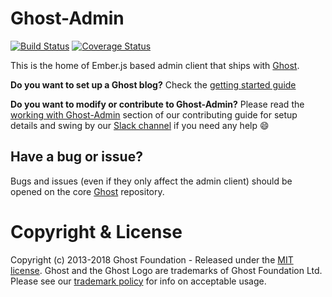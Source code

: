 # Ghost-Admin

[![Build Status](https://travis-ci.org/TryGhost/Ghost-Admin.svg?branch=master)](https://travis-ci.org/TryGhost/Ghost-Admin) 
[![Coverage Status](https://coveralls.io/repos/github/TryGhost/Ghost-Admin/badge.svg)](https://coveralls.io/github/TryGhost/Ghost-Admin)

This is the home of Ember.js based admin client that ships with [Ghost](https://github.com/tryghost/ghost).

**Do you want to set up a Ghost blog?** Check the [getting started guide](https://docs.ghost.org/docs/getting-started-guide)

**Do you want to modify or contribute to Ghost-Admin?** Please read the [working with Ghost-Admin](https://docs.ghost.org/docs/working-with-the-admin-client) section of our contributing guide for setup details and swing by our [Slack channel](https://slack.ghost.org) if you need any help 😄

## Have a bug or issue?

Bugs and issues (even if they only affect the admin client) should be opened on the core [Ghost](https://github.com/tryghost/ghost/issues) repository.

# Copyright & License

Copyright (c) 2013-2018 Ghost Foundation - Released under the [MIT license](LICENSE). Ghost and the Ghost Logo are trademarks of Ghost Foundation Ltd. Please see our [trademark policy](https://ghost.org/trademark/) for info on acceptable usage.
